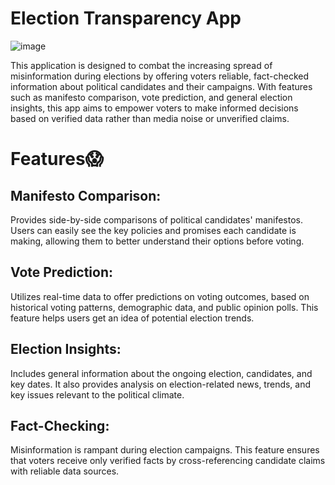 
<h1>Election Transparency App</h1>

![image](https://github.com/user-attachments/assets/80a0559e-14b5-4d72-872b-13da49b837d7)

This application is designed to combat the increasing spread of misinformation during elections by offering voters reliable, fact-checked information about political candidates and their campaigns. With features such as manifesto comparison, vote prediction, and general election insights, this app aims to empower voters to make informed decisions based on verified data rather than media noise or unverified claims.

<h1>Features😱</h1>
<h2>Manifesto Comparison:</h2>
Provides side-by-side comparisons of political candidates' manifestos. Users can easily see the key policies and promises each candidate is making, allowing them to better understand their options before voting.

<h2>Vote Prediction:</h2>
Utilizes real-time data to offer predictions on voting outcomes, based on historical voting patterns, demographic data, and public opinion polls. This feature helps users get an idea of potential election trends.

<h2>Election Insights:</h2>
Includes general information about the ongoing election, candidates, and key dates. It also provides analysis on election-related news, trends, and key issues relevant to the political climate.

<h2>Fact-Checking:</h2>
Misinformation is rampant during election campaigns. This feature ensures that voters receive only verified facts by cross-referencing candidate claims with reliable data sources.








